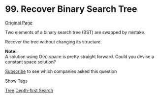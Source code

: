 # 99. Recover Binary Search Tree

[Original Page](https://leetcode.com/problems/recover-binary-search-tree/)

Two elements of a binary search tree (BST) are swapped by mistake.

Recover the tree without changing its structure.

**Note:**  
A solution using O(_n_) space is pretty straight forward. Could you devise a constant space solution?

<div>

[Subscribe](/subscribe/) to see which companies asked this question

</div>

<div>

<div id="tags" class="btn btn-xs btn-warning">Show Tags</div>

<span class="hidebutton">[Tree](/tag/tree/) [Depth-first Search](/tag/depth-first-search/)</span></div>